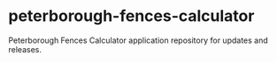 # peterborough-fences-calculator
Peterborough Fences Calculator application repository for updates and releases.
